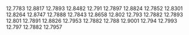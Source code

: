 12.7783
12.8817
12.7893
12.8482
12.791
12.7897
12.8824
12.7852
12.8301
12.8264
12.8747
12.7888
12.7843
12.8658
12.802
12.793
12.7882
12.7893
12.801
12.7891
12.8826
12.7953
12.7882
12.788
12.9001
12.794
12.7993
12.797
12.7882
12.7957
